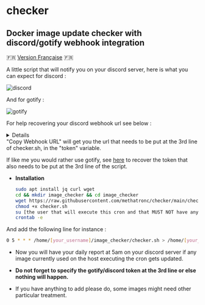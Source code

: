 # checker
## Docker image update checker with discord/gotify webhook integration

🇫🇷 [Version Française](https://github.com/methatronc/checker/blob/main/README_FR.md) 🇫🇷

A little script that will notify you on your discord server, here is what you can expect for discord :

![discord](https://user-images.githubusercontent.com/58328740/135639013-60f49dd5-bda0-4fdd-a9e9-00ba871c7ef7.png)

And for gotify :

![gotify](https://user-images.githubusercontent.com/58328740/135637988-bdcd5a0e-cff5-4dd8-a036-d3ca74a1bf46.png)


For help recovering your discord webhook url see below :
<details>
  
![First](https://user-images.githubusercontent.com/58328740/134774122-ea3a12c8-13c3-42be-b93a-1d8880ecd8ec.png)
  
![Then](https://user-images.githubusercontent.com/58328740/134737215-1642581e-d109-4fcf-8c5c-0db47e28f886.png)
   
![Then](https://user-images.githubusercontent.com/58328740/134737233-01f0fa86-2766-4de8-8e75-bee694798dcb.png)
   
</details>
"Copy Webhook URL" will get you the url that needs to be put at the 3rd line of checker.sh, in the "token" variable.

If like me you would rather use gotify, see [here](https://gotify.net/docs/pushmsg) to recover the token that also needs to be put at the 3rd line of the script.

* **Installation**

   ``` bash
   sudo apt install jq curl wget
   cd && mkdir image_checker && cd image_checker
   wget https://raw.githubusercontent.com/methatronc/checker/main/checker.sh
   chmod +x checker.sh
   su [the user that will execute this cron and that MUST NOT have any special privileges since we are retrieving external data]
   crontab -e
   ```
And add the following line for instance :
   ``` bash
   0 5 * * * /home/[your_username]/image_checker/checker.sh > /home/[your_username]/image_checker/cron.log 2>&1
   ```
* Now you will have your daily report at 5am on your discord server if any image currently used on the host executing the cron gets updated.

* **Do not forget to specify the gotify/discord token at the 3rd line or else nothing will happen.**

* If you have anything to add please do, some images might need other particular treatment.
